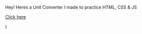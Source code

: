 Hey! Heres a Unit Converter I made to practice HTML, CSS & JS 


[Click here](https://incomparable-panda-c3db4f.netlify.app)

)
